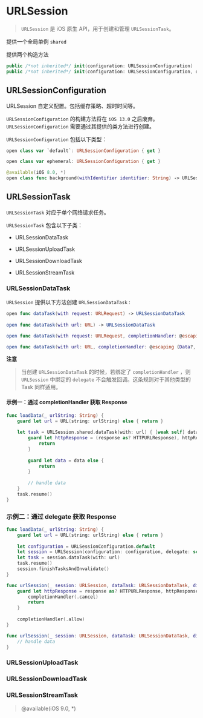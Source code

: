 # URLSession

> `URLSession` 是 iOS 原生 API，用于创建和管理 `URLSessionTask`。

提供一个全局单例 `shared`

提供两个构造方法

```swift
public /*not inherited*/ init(configuration: URLSessionConfiguration)
public /*not inherited*/ init(configuration: URLSessionConfiguration, delegate: URLSessionDelegate?, delegateQueue queue: OperationQueue?)
```

## URLSessionConfiguration

URLSession 自定义配置。包括缓存策略、超时时间等。

`URLSessionConfiguration` 的构建方法将在 `iOS 13.0` 之后废弃。`URLSessionConfiguration` 需要通过其提供的类方法进行创建。

`URLSessionConfiguration` 包括以下类型：

```swift
open class var `default`: URLSessionConfiguration { get }

open class var ephemeral: URLSessionConfiguration { get }

@available(iOS 8.0, *)
open class func background(withIdentifier identifier: String) -> URLSessionConfiguration
```

## URLSessionTask

`URLSessionTask` 对应于单个网络请求任务。

`URLSessionTask` 包含以下子类：

* URLSessionDataTask

* URLSessionUploadTask

* URLSessionDownloadTask

* URLSessionStreamTask

### URLSessionDataTask

`URLSession` 提供以下方法创建 `URLSessionDataTask` :

```swift
open func dataTask(with request: URLRequest) -> URLSessionDataTask
    
open func dataTask(with url: URL) -> URLSessionDataTask

open func dataTask(with request: URLRequest, completionHandler: @escaping (Data?, URLResponse?, Error?) -> Void) -> URLSessionDataTask

open func dataTask(with url: URL, completionHandler: @escaping (Data?, URLResponse?, Error?) -> Void) -> URLSessionDataTask
```

**注意**

> 当创建 `URLSessionDataTask` 的时候，若绑定了 `completionHandler` ，则 `URLSession` 中绑定的 `delegate` 不会触发回调。这条规则对于其他类型的 Task 同样适用。

#### 示例一：通过 completionHandler 获取 Response

```swift
func loadData(_ urlString: String) {
    guard let url = URL(string: urlString) else { return }
            
    let task = URLSession.shared.dataTask(with: url) { [weak self] data, response, error in
        guard let httpResponse = (response as? HTTPURLResponse), httpResponse.statusCode == 200 else {
            return
        }
        
        guard let data = data else {
            return
        }
        
        // handle data
    }
    task.resume()
}
```

### 示例二：通过 delegate 获取 Response

```swift
func loadData(_ urlString: String) {
    guard let url = URL(string: urlString) else { return }
        
    let configuration = URLSessionConfiguration.default
    let session = URLSession(configuration: configuration, delegate: self, delegateQueue: delegateQueue)
    let task = session.dataTask(with: url)
    task.resume()
    session.finishTasksAndInvalidate()
}

func urlSession(_ session: URLSession, dataTask: URLSessionDataTask, didReceive response: URLResponse, completionHandler: @escaping (URLSession.ResponseDisposition) -> Void) {
    guard let httpResponse = response as? HTTPURLResponse, httpResponse.statusCode == 200 else {
        completionHandler(.cancel)
        return
    }
    
    completionHandler(.allow)
}

func urlSession(_ session: URLSession, dataTask: URLSessionDataTask, didReceive data: Data) {
    // handle data
}
```

### URLSessionUploadTask

### URLSessionDownloadTask

### URLSessionStreamTask

> @available(iOS 9.0, *)
